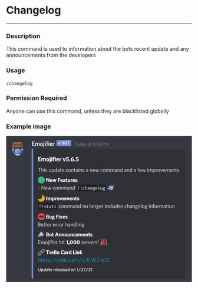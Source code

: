 # Changelog
---
### Description
This command is used to information about the bots recent update and any announcements from the developers
### Usage
```
/changelog 
```
### Permission Required
Anyone can use this command, unless they are blacklisted globally

### Example image
![changelog example](../images/changelog.PNG)
